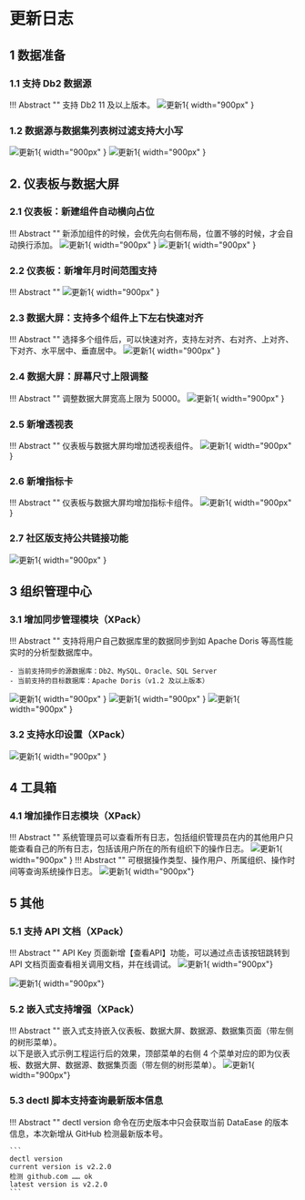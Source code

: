 # 更新日志

## 1 数据准备

### 1.1 支持 Db2 数据源
!!! Abstract ""
    支持 Db2 11 及以上版本。
![更新1](./newimg/v2-3-1.PNG){ width="900px" }

### 1.2 数据源与数据集列表树过滤支持大小写

![更新1](./newimg/v2-3-2.PNG){ width="900px" }
![更新1](./newimg/v2-3-3.PNG){ width="900px" }

## 2. 仪表板与数据大屏
### 2.1 仪表板：新建组件自动横向占位
!!! Abstract ""
    新添加组件的时候，会优先向右侧布局，位置不够的时候，才会自动换行添加。
![更新1](./newimg/v2-3-4.PNG){ width="900px" }
![更新1](./newimg/v2-3-5.PNG){ width="900px" }

### 2.2 仪表板：新增年月时间范围支持
!!! Abstract ""
![更新1](./newimg/v2-3-6.png){ width="900px" }

### 2.3 数据大屏：支持多个组件上下左右快速对齐
!!! Abstract ""
    选择多个组件后，可以快速对齐，支持左对齐、右对齐、上对齐、下对齐、水平居中、垂直居中。
![更新1](./newimg/v2-3-7.png){ width="900px" }

### 2.4 数据大屏：屏幕尺寸上限调整
!!! Abstract ""
    调整数据大屏宽高上限为 50000。
![更新1](./newimg/v2-3-8.png){ width="900px" }

### 2.5 新增透视表
!!! Abstract ""
    仪表板与数据大屏均增加透视表组件。
![更新1](./newimg/v2-3-9.png){ width="900px" }
### 2.6 新增指标卡
!!! Abstract ""
    仪表板与数据大屏均增加指标卡组件。
![更新1](./newimg/v2-3-10.png){ width="900px" }

### 2.7 社区版支持公共链接功能
![更新1](./newimg/v2-3-11.png){ width="900px" }

## 3 组织管理中心
### 3.1 增加同步管理模块（XPack）
!!! Abstract ""
    支持将用户自己数据库里的数据同步到如 Apache Doris 等高性能实时的分析型数据库中。
   
    - 当前支持同步的源数据库：Db2、MySQL、Oracle、SQL Server
    - 当前支持的目标数据库：Apache Doris（v1.2 及以上版本）
![更新1](./newimg/v2-3-12.png){ width="900px" }
![更新1](./newimg/v2-3-13.png){ width="900px" }
![更新1](./newimg/v2-3-14.png){ width="900px" }
### 3.2 支持水印设置（XPack）
![更新1](./newimg/v2-3-15.png){ width="900px" }

## 4 工具箱
### 4.1 增加操作日志模块（XPack）
!!! Abstract ""
    系统管理员可以查看所有日志，包括组织管理员在内的其他用户只能查看自己的所有日志，包括该用户所在的所有组织下的操作日志。
![更新1](./newimg/v2-3-16.png){ width="900px" }
!!! Abstract ""
    可根据操作类型、操作用户、所属组织、操作时间等查询系统操作日志。
![更新1](./newimg/v2-3-17.png){ width="900px"}

## 5 其他

### 5.1 支持 API 文档（XPack）
!!! Abstract ""
    API Key 页面新增【查看API】功能，可以通过点击该按钮跳转到 API 文档页面查看相关调用文档，并在线调试。
![更新1](./newimg/v2-3-18.png){ width="900px"}

![更新1](./newimg/v2-3-19.png){ width="900px"}

### 5.2 嵌入式支持增强（XPack）
!!! Abstract ""
    嵌入式支持嵌入仪表板、数据大屏、数据源、数据集页面（带左侧的树形菜单）。   
    以下是嵌入式示例工程运行后的效果，顶部菜单的右侧 4 个菜单对应的即为仪表板、数据大屏、数据源、数据集页面（带左侧的树形菜单）。
![更新1](./newimg/v2-3-20.png){ width="900px"}

### 5.3 dectl 脚本支持查询最新版本信息
!!! Abstract ""
    dectl version 命令在历史版本中只会获取当前 DataEase 的版本信息，本次新增从 GitHub 检测最新版本号。


    ```
    dectl version
    current version is v2.2.0
    检测 github.com …… ok
    latest version is v2.2.0
    ```